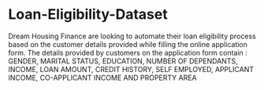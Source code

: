 # Loan-Eligibility-Dataset
Dream Housing Finance are looking to automate their loan eligibility process based on the customer details provided while filling the online application form.
The details provided by customers on the application form contain : GENDER, MARITAL STATUS, EDUCATION, NUMBER OF DEPENDANTS, INCOME, LOAN AMOUNT, CREDIT HISTORY, SELF EMPLOYED, APPLICANT INCOME, CO-APPLICANT INCOME AND PROPERTY AREA
